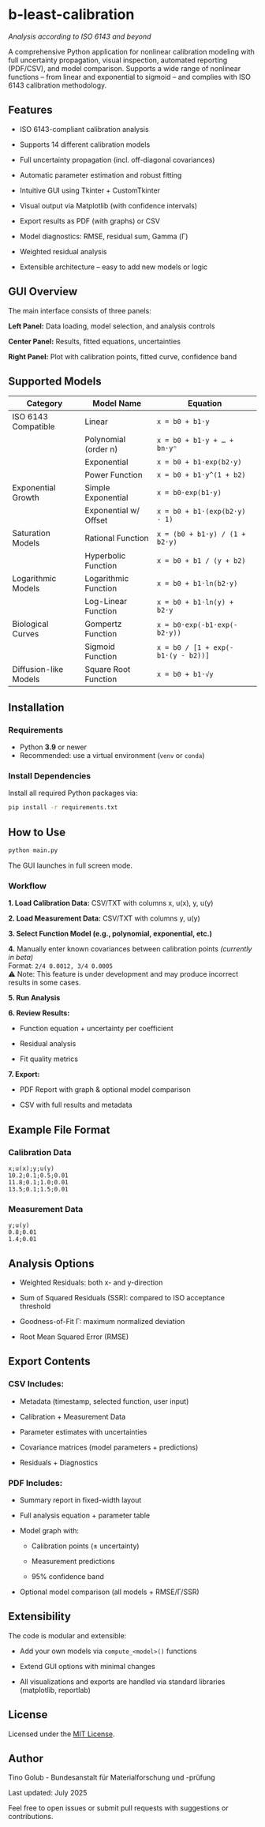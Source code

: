 # b-least-calibration 
*Analysis according to ISO 6143 and beyond*

A comprehensive Python application for nonlinear calibration modeling with full uncertainty propagation, visual inspection, automated reporting (PDF/CSV), and model comparison. Supports a wide range of nonlinear functions – from linear and exponential to sigmoid – and complies with ISO 6143 calibration methodology.

## Features
- ISO 6143-compliant calibration analysis

- Supports 14 different calibration models

- Full uncertainty propagation (incl. off-diagonal covariances)

- Automatic parameter estimation and robust fitting

- Intuitive GUI using Tkinter + CustomTkinter

- Visual output via Matplotlib (with confidence intervals)

- Export results as PDF (with graphs) or CSV

- Model diagnostics: RMSE, residual sum, Gamma (Γ)

- Weighted residual analysis

- Extensible architecture – easy to add new models or logic

## GUI Overview
The main interface consists of three panels:

**Left Panel:** Data loading, model selection, and analysis controls

**Center Panel:** Results, fitted equations, uncertainties

**Right Panel:** Plot with calibration points, fitted curve, confidence band

## Supported Models
| Category                      | Model Name                  | Equation                                             |
|------------------------------|-----------------------------|------------------------------------------------------|
| ISO 6143 Compatible           | Linear                      | `x = b0 + b1·y`                                      |
|                              | Polynomial (order n)        | `x = b0 + b1·y + … + bn·yⁿ`                          |
|                              | Exponential                 | `x = b0 + b1·exp(b2·y)`                              |
|                              | Power Function              | `x = b0 + b1·y^(1 + b2)`                             |
| Exponential Growth            | Simple Exponential          | `x = b0·exp(b1·y)`                                   |
|                              | Exponential w/ Offset       | `x = b0 + b1·(exp(b2·y) - 1)`                        |
| Saturation Models             | Rational Function           | `x = (b0 + b1·y) / (1 + b2·y)`                       |
|                              | Hyperbolic Function         | `x = b0 + b1 / (y + b2)`                             |
| Logarithmic Models            | Logarithmic Function        | `x = b0 + b1·ln(b2·y)`                               |
|                              | Log-Linear Function         | `x = b0 + b1·ln(y) + b2·y`                           |
| Biological Curves             | Gompertz Function           | `x = b0·exp(-b1·exp(-b2·y))`                         |
|                              | Sigmoid Function            | `x = b0 / [1 + exp(-b1·(y - b2))]`                   |
| Diffusion-like Models         | Square Root Function        | `x = b0 + b1·√y`                                     |

## Installation

### Requirements

- Python **3.9** or newer
- Recommended: use a virtual environment (`venv` or `conda`)

### Install Dependencies

Install all required Python packages via:

```bash
pip install -r requirements.txt
```

## How to Use

```bash
python main.py
```
The GUI launches in full screen mode.

### Workflow
**1. Load Calibration Data:** CSV/TXT with columns x, u(x), y, u(y)

**2. Load Measurement Data:** CSV/TXT with columns y, u(y)

**3. Select Function Model (e.g., polynomial, exponential, etc.)**

**4.** Manually enter known covariances between calibration points *(currently in beta)*  
 Format: `2/4 0.0012, 3/4 0.0005`  
 ⚠️ Note: This feature is under development and may produce incorrect results in some cases.

**5. Run Analysis**

**6. Review Results:**

- Function equation + uncertainty per coefficient

- Residual analysis

- Fit quality metrics

**7. Export:**

- PDF Report with graph & optional model comparison

- CSV with full results and metadata

## Example File Format
### Calibration Data
```
x;u(x);y;u(y)
10.2;0.1;0.5;0.01
11.8;0.1;1.0;0.01
13.5;0.1;1.5;0.01
```
### Measurement Data
```
y;u(y)
0.8;0.01
1.4;0.01
```

## Analysis Options
- Weighted Residuals: both x- and y-direction

- Sum of Squared Residuals (SSR): compared to ISO acceptance threshold

- Goodness-of-Fit Γ: maximum normalized deviation

- Root Mean Squared Error (RMSE)

## Export Contents
### CSV Includes:

- Metadata (timestamp, selected function, user input)

- Calibration + Measurement Data

- Parameter estimates with uncertainties

- Covariance matrices (model parameters + predictions)

- Residuals + Diagnostics

### PDF Includes:
- Summary report in fixed-width layout

- Full analysis equation + parameter table

- Model graph with:

    - Calibration points (± uncertainty)

    - Measurement predictions

    - 95% confidence band

- Optional model comparison (all models + RMSE/Γ/SSR)

## Extensibility
The code is modular and extensible:

  - Add your own models via `compute_<model>()` functions

  - Extend GUI options with minimal changes

  - All visualizations and exports are handled via standard libraries (matplotlib, reportlab)

## License
Licensed under the [MIT License](LICENSE).

## Author
Tino Golub - Bundesanstalt für Materialforschung und -prüfung

Last updated: July 2025
 
Feel free to open issues or submit pull requests with suggestions or contributions.
